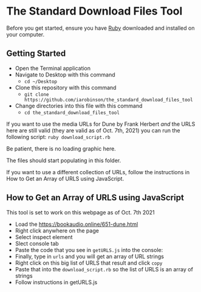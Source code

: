 # The Standard Download Files Tool

Before you get started, ensure you have [Ruby](https://www.ruby-lang.org/en/) downloaded and installed on your computer.

## Getting Started

- Open the Terminal application
- Navigate to Desktop with this command
  - `cd ~/Desktop`
- Clone this repository with this command
  - `git clone https://github.com/iarobinson/the_standard_download_files_tool`
- Change directories into this file with this command
  - `cd the_standard_download_files_tool`

If you want to use the media URLs for Dune by Frank Herbert _and_ the URLS here are still valid (they are valid as of Oct. 7th, 2021) you can run the following script:
`ruby download_script.rb`

Be patient, there is no loading graphic here.

The files should start populating in this folder.

If you want to use a different collection of URLs, follow the instructions in How to Get an Array of URLS using JavaScript.

## How to Get an Array of URLS using JavaScript

This tool is set to work on this webpage as of Oct. 7th 2021

- Load the https://bookaudio.online/651-dune.html
- Right click anywhere on the page
- Select inspect element
- Slect console tab
- Paste the code that you see in `getURLS.js` into the console:
- Finally, type in `urls` and you will get an array of URL strings
- Right click on this big list of URLS that result and click `copy`
- Paste that into the `download_script.rb` so the list of URLS is an array of strings
- Follow instructions in getURLS.js
